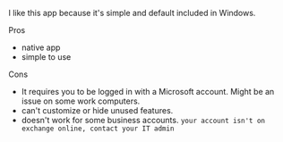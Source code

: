 I like this app because it's simple and default included in Windows.

Pros
- native app
- simple to use

Cons
- It requires you to be logged in with a Microsoft account. Might be an issue on some work computers.
- can't customize or hide unused features.
- doesn't work for some business accounts. `your account isn't on exchange online, contact your IT admin`